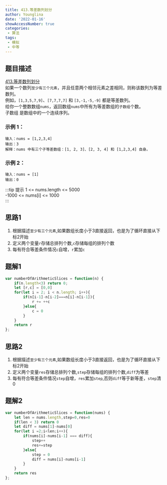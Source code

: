 ```yaml
---
title: 413.等差数列划分
author: Younglina
date: '2022-01-16'
showAccessNumber: true
categories:
 - 算法
tags:
 - 模拟
 - 中等
---
```


## 题目描述
[413.等差数列划分](https://leetcode-cn.com/problems/arithmetic-slices/)  
如果一个数列`至少有三个元素`，并且任意两个相邻元素之差相同，则称该数列为等差数列。  
例如，`[1,3,5,7,9]`、`[7,7,7,7]` 和 `[3,-1,-5,-9]` 都是等差数列。  
给你一个整数数组`nums`，返回数组`nums`中所有为等差数组的`子数组`个数。  
子数组 是数组中的一个连续序列。

### 示例 1：
```
输入：nums = [1,2,3,4]  
输出：3  
解释：nums 中有三个子等差数组：[1, 2, 3]、[2, 3, 4] 和 [1,2,3,4] 自身。  
```

### 示例 2：
```
输入：nums = [1]  
输出：0  
```

:::tip 提示
1 <= nums.length <= 5000  
-1000 <= nums[i] <= 1000  
:::

## 思路1
1. 根据描述`至少有三个元素`,如果数组长度小于3直接返回，也是为了循环直接从下标2开始
2. 定义两个变量`r`存储总排列个数,`c`存储每组的排列个数
3. 每有符合等差条件情况`c`自增，`r`累加`c`

## 题解1
```javascript
var numberOfArithmeticSlices = function(n) {
    if(n.length<3) return 0;
    let [r,c] = [0,0]
    for(let i = 2; i < n.length; i++){
        if(n[i-1]-n[i-2]===n[i]-n[i-1]){
            r += ++c
        }else{
            c = 0
        }
    }
    return r
};
```
## 思路2
1. 根据描述`至少有三个元素`,如果数组长度小于3直接返回，也是为了循环直接从下标2开始
2. 定义两个变量`res`存储总排列个数,`step`存储每组的排列个数,`diff`为等差
3. 每有符合等差条件情况`step`自增，`res`累加`step`,否则`diff`等于新等差，`step`清0

## 题解2
```javascript
var numberOfArithmeticSlices = function(nums) {
    let len = nums.length,step=0,res=0
    if(len < 3) return 0
    let diff = nums[1]-nums[0]
    for(let i =2;i<len;i++){
        if(nums[i]-nums[i-1] === diff){
            step++
            res+=step
        }else{
            step = 0
            diff = nums[i]-nums[i-1]
        }
    }
    return res
};
```